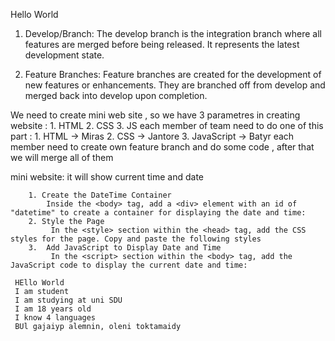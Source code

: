 Hello World
1. Develop/Branch: The develop branch is the integration branch where all features are merged before being released. It represents the latest development state.

2. Feature Branches: Feature branches are created for the development of new features or enhancements. They are branched off from develop and merged back into develop upon completion.

We need to create mini web site , so we have 3 parametres in creating website : 1. HTML 2. CSS 3. JS
each member of team need to do one of this part : 1. HTML -> Miras 2. CSS -> Jantore 3. JavaScript -> Batyr
each member need to create own feature branch and do some code , after
that we will merge all of them

mini website:
it will show current time and date

        1. Create the DateTime Container
            Inside the <body> tag, add a <div> element with an id of "datetime" to create a container for displaying the date and time:
        2. Style the Page
             In the <style> section within the <head> tag, add the CSS styles for the page. Copy and paste the following styles
        3.  Add JavaScript to Display Date and Time
             In the <script> section within the <body> tag, add the JavaScript code to display the current date and time:

     HEllo World
     I am student
     I am studying at uni SDU
     I am 18 years old 
     I know 4 languages
     BUl gajaiyp alemnin, oleni toktamaidy
